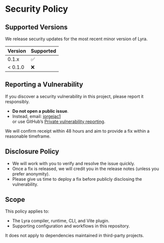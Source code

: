 # Security Policy

## Supported Versions

We release security updates for the most recent minor version of Lyra.

| Version | Supported |
| ------- | --------- |
| 0.1.x   | ✅        |
| < 0.1.0 | ❌        |

## Reporting a Vulnerability

If you discover a security vulnerability in this project, please report it responsibly.

- **Do not open a public issue**.
- Instead, email: [jorgejac1](mailto:jorgejac1@users.noreply.github.com)  
  or use GitHub’s [Private vulnerability reporting](https://github.com/jorgejac1/lyra/security/advisories/new).

We will confirm receipt within 48 hours and aim to provide a fix within a reasonable timeframe.

## Disclosure Policy

- We will work with you to verify and resolve the issue quickly.
- Once a fix is released, we will credit you in the release notes (unless you prefer anonymity).
- Please give us time to deploy a fix before publicly disclosing the vulnerability.

## Scope

This policy applies to:

- The Lyra compiler, runtime, CLI, and Vite plugin.
- Supporting configuration and workflows in this repository.

It does not apply to dependencies maintained in third-party projects.
